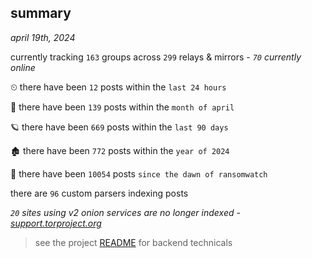 
## summary
_april 19th, 2024_

currently tracking `163` groups across `299` relays & mirrors - _`70` currently online_

⏲ there have been `12` posts within the `last 24 hours`

🦈 there have been `139` posts within the `month of april`

🪐 there have been `669` posts within the `last 90 days`

🏚 there have been `772` posts within the `year of 2024`

🦕 there have been `10054` posts `since the dawn of ransomwatch`

there are `96` custom parsers indexing posts

_`20` sites using v2 onion services are no longer indexed - [support.torproject.org](https://support.torproject.org/onionservices/v2-deprecation/)_

> see the project [README](https://github.com/joshhighet/ransomwatch#ransomwatch--) for backend technicals
